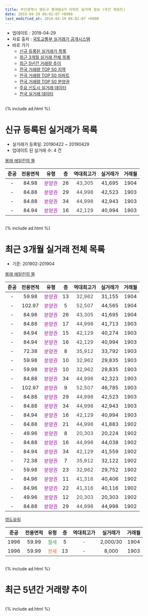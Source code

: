 ```yaml
---
title: 부산광역시 영도구 봉래동4가 아파트 실거래 정보 (주간 레포트)
date: 2019-04-29 06:02:07 +0900
last_modified_at: 2019-04-29 06:02:07 +0900
---
```


* 업데이트 : 2019-04-29
* 자료 출처 : [국토교통부 실거래가 공개시스템](http://rt.molit.go.kr)
* 바로 가기
    * [신규 등록된 실거래가 목록](#신규-등록된-실거래가-목록)
    * [최근 3개월 실거래 전체 목록](#최근-3개월-실거래-전체-목록)
    * [최근 5년간 거래량 추이](#최근-5년간-거래량-추이)
    * [전국 거래량 TOP 50 지역](https://inasie.github.io/apt-trade-info/최근-3개월-전국에서-가장-거래가-많이-발생한-지역)
    * [전국 거래량 TOP 50 아파트](https://inasie.github.io/apt-trade-info/최근-3개월-전국에서-가장-거래가-많이-발생한-아파트)
    * [전국 거래량 TOP 50 분양권](https://inasie.github.io/apt-trade-info/최근-3개월-전국에서-가장-거래가-많이-발생한-분양권)
    * [주요 신도시 실거래 데이터](https://inasie.github.io/apt-trade-info/주요-신도시)
    * [전국 실거래 데이터](https://inasie.github.io/apt-trade-info/전국)
<br>
{% include ad.html %}
<br>

# 신규 등록된 실거래가 목록
* 실거래가 등록일: 20190422 ~ 20190429
* 업데이트 된 실거래 수: 4 건


[봉래 에일린의 뜰](https://search.naver.com/search.naver?query=%EB%B6%80%EC%82%B0%EA%B4%91%EC%97%AD%EC%8B%9C+%EC%98%81%EB%8F%84%EA%B5%AC+%EB%B4%89%EB%9E%98%EB%8F%994%EA%B0%80+%EB%B4%89%EB%9E%98+%EC%97%90%EC%9D%BC%EB%A6%B0%EC%9D%98+%EB%9C%B0)

|준공|전용면적|유형|층|역대최고가|실거래가|거래월|
|:---:|:---:|:---:|:---:|:---:|:---:|:---:|
|-|84.98|<span style="color:#9C11A5">분양권</span>|26|<span style="color:#444444">43,305</span>|41,695|1904|
|-|84.88|<span style="color:#9C11A5">분양권</span>|29|<span style="color:#444444">44,998</span>|42,523|1903|
|-|84.88|<span style="color:#9C11A5">분양권</span>|34|<span style="color:#444444">44,998</span>|42,943|1903|
|-|84.94|<span style="color:#9C11A5">분양권</span>|16|<span style="color:#444444">42,129</span>|40,994|1903|


<br>
{% include ad.html %}
<br>

# 최근 3개월 실거래 전체 목록
* 기준: 201902-201904


[봉래 에일린의 뜰](https://search.naver.com/search.naver?query=%EB%B6%80%EC%82%B0%EA%B4%91%EC%97%AD%EC%8B%9C+%EC%98%81%EB%8F%84%EA%B5%AC+%EB%B4%89%EB%9E%98%EB%8F%994%EA%B0%80+%EB%B4%89%EB%9E%98+%EC%97%90%EC%9D%BC%EB%A6%B0%EC%9D%98+%EB%9C%B0)

|준공|전용면적|유형|층|역대최고가|실거래가|거래월|
|:---:|:---:|:---:|:---:|:---:|:---:|:---:|
|-|59.98|<span style="color:#9C11A5">분양권</span>|13|<span style="color:#444444">32,962</span>|31,155|1904|
|-|102.97|<span style="color:#9C11A5">분양권</span>|5|<span style="color:#444444">52,507</span>|44,565|1904|
|-|84.98|<span style="color:#9C11A5">분양권</span>|26|<span style="color:#444444">43,305</span>|41,695|1904|
|-|84.88|<span style="color:#9C11A5">분양권</span>|17|<span style="color:#444444">44,998</span>|41,713|1903|
|-|84.94|<span style="color:#9C11A5">분양권</span>|15|<span style="color:#444444">42,129</span>|40,274|1903|
|-|84.94|<span style="color:#9C11A5">분양권</span>|16|<span style="color:#444444">42,129</span>|40,994|1903|
|-|72.38|<span style="color:#9C11A5">분양권</span>|8|<span style="color:#444444">35,912</span>|33,792|1903|
|-|59.98|<span style="color:#9C11A5">분양권</span>|10|<span style="color:#444444">32,962</span>|29,835|1903|
|-|59.98|<span style="color:#9C11A5">분양권</span>|10|<span style="color:#444444">32,962</span>|29,835|1903|
|-|84.88|<span style="color:#9C11A5">분양권</span>|34|<span style="color:#444444">44,998</span>|42,323|1903|
|-|102.97|<span style="color:#9C11A5">분양권</span>|9|<span style="color:#444444">52,507</span>|46,785|1903|
|-|84.88|<span style="color:#9C11A5">분양권</span>|29|<span style="color:#444444">44,998</span>|42,523|1903|
|-|84.88|<span style="color:#9C11A5">분양권</span>|34|<span style="color:#444444">44,998</span>|42,943|1903|
|-|84.94|<span style="color:#9C11A5">분양권</span>|16|<span style="color:#444444">42,129</span>|40,994|1903|
|-|84.88|<span style="color:#9C11A5">분양권</span>|21|<span style="color:#444444">44,998</span>|41,883|1902|
|-|49.96|<span style="color:#9C11A5">분양권</span>|8|<span style="color:#444444">20,303</span>|20,224|1902|
|-|84.88|<span style="color:#9C11A5">분양권</span>|16|<span style="color:#444444">44,998</span>|44,038|1902|
|-|84.94|<span style="color:#9C11A5">분양권</span>|34|<span style="color:#444444">42,129</span>|41,559|1902|
|-|72.38|<span style="color:#9C11A5">분양권</span>|7|<span style="color:#444444">35,912</span>|32,122|1902|
|-|59.98|<span style="color:#9C11A5">분양권</span>|23|<span style="color:#444444">32,962</span>|29,752|1902|
|-|84.96|<span style="color:#9C11A5">분양권</span>|11|<span style="color:#444444">41,316</span>|40,406|1902|
|-|84.96|<span style="color:#9C11A5">분양권</span>|22|<span style="color:#444444">41,316</span>|40,116|1902|
|-|49.96|<span style="color:#9C11A5">분양권</span>|12|<span style="color:#444444">20,303</span>|20,303|1902|
|-|84.88|<span style="color:#9C11A5">분양권</span>|29|<span style="color:#444444">44,998</span>|44,998|1902|

[영도유림](https://search.naver.com/search.naver?query=%EB%B6%80%EC%82%B0%EA%B4%91%EC%97%AD%EC%8B%9C+%EC%98%81%EB%8F%84%EA%B5%AC+%EB%B4%89%EB%9E%98%EB%8F%994%EA%B0%80+%EC%98%81%EB%8F%84%EC%9C%A0%EB%A6%BC)

|준공|전용면적|유형|층|역대최고가|실거래가|거래월|
|:---:|:---:|:---:|:---:|:---:|:---:|:---:|
|1996|59.99|<span style="color:#34a853">월세</span>|5|<span style="color:#444444">-</span>|2,000/30|1904|
|1996|59.99|<span style="color:#ff5a00">전세</span>|13|<span style="color:#444444">-</span>|8,000|1903|


<br>
{% include ad.html %}
<br>

# 최근 5년간 거래량 추이


<div style="width:100%;">
    <canvas id="deal_progress" height="200"></canvas>
</div>

<script>
new Chart(document.getElementById("deal_progress"), {
    type: 'line',
    data: {
        labels: ['201404','201405','201406','201407','201408','201409','201410','201411','201412','201501','201502','201503','201504','201505','201506','201507','201508','201509','201510','201511','201512','201601','201602','201603','201604','201605','201606','201607','201608','201609','201610','201611','201612','201701','201702','201703','201704','201705','201706','201707','201708','201709','201710','201711','201712','201801','201802','201803','201804','201805','201806','201807','201808','201809','201810','201811','201812','201901','201902','201903','201904'],
        datasets: [{
            label: '매매',
            pointRadius: 1,
            data: [4, 3, 1, 2, 3, 2, 2, 1, 1, 0, 4, 2, 1, 1, 1, 1, 0, 2, 2, 1, 0, 0, 0, 1, 3, 1, 1, 0, 1, 0, 0, 5, 1, 3, 1, 1, 2, 0, 1, 2, 1, 1, 0, 2, 1, 0, 2, 9, 1, 4, 1, 1, 2, 0, 166, 17, 13, 11, 10, 11, 3],
            borderColor: "rgba(255, 201, 14, 1)",
            backgroundColor: "rgba(255, 201, 14, 0.5)",
            fill: false,
            lineTension: 0
        },{
            label: '전월세',
            pointRadius: 1,
            data: [0, 1, 1, 1, 1, 0, 0, 0, 1, 1, 0, 0, 1, 1, 1, 0, 0, 0, 0, 0, 0, 0, 0, 0, 0, 1, 0, 0, 0, 1, 0, 0, 1, 0, 0, 1, 1, 0, 1, 0, 2, 0, 0, 0, 0, 0, 0, 1, 1, 0, 0, 0, 0, 0, 0, 1, 0, 0, 0, 1, 1],
            borderColor: "rgba(0, 141, 185, 1)",
            backgroundColor: "rgba(0, 141, 185, 0.5)",
            fill: false,
            lineTension: 0
        }
        ]
    },
    options: {
        responsive: true,
        title: {
            display: false
        },
        tooltips: {
            mode: 'index',
            intersect: false
        },
        hover: {
            mode: 'nearest',
            intersect: true
        },
        scales: {
            xAxes: [{
                display: true,
                scaleLabel: {
                    display: true,
                    labelString: '년/월'
                }
            }],
            yAxes: [{
                display: true,
                ticks: {
                    suggestedMin: 0,
                },
                scaleLabel: {
                    display: true,
                    labelString: '실거래 수'
                }
            }]
        }
    }
});

</script>


<br>
{% include ad.html %}
<br>

